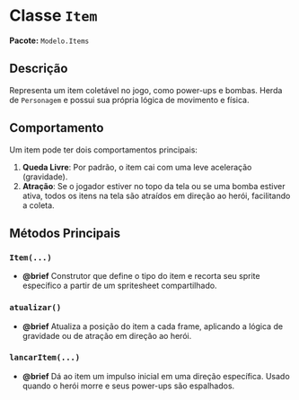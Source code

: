 # Classe `Item`

**Pacote:** `Modelo.Items`

## Descrição

Representa um item coletável no jogo, como power-ups e bombas. Herda de `Personagem` e possui sua própria lógica de movimento e física.

## Comportamento

Um item pode ter dois comportamentos principais:

1.  **Queda Livre**: Por padrão, o item cai com uma leve aceleração (gravidade).
2.  **Atração**: Se o jogador estiver no topo da tela ou se uma bomba estiver ativa, todos os itens na tela são atraídos em direção ao herói, facilitando a coleta.

## Métodos Principais

### `Item(...)`
*   **@brief** Construtor que define o tipo do item e recorta seu sprite específico a partir de um spritesheet compartilhado.

### `atualizar()`
*   **@brief** Atualiza a posição do item a cada frame, aplicando a lógica de gravidade ou de atração em direção ao herói.

### `lancarItem(...)`
*   **@brief** Dá ao item um impulso inicial em uma direção específica. Usado quando o herói morre e seus power-ups são espalhados.
